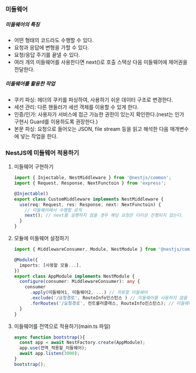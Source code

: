 ### 미들웨어
##### 미들웨어의 특징
* 어떤 형태의 코드라도 수행할 수 있다.
* 요청과 응답에 변형을 가할 수 있다.
* 요청/응답 주기를 끝낼 수 있다.
* 여러 개의 미들웨어를 사용한다면 next()로 호출 스택상 다음 미들웨어에 제어권을 전달한다.
##### 미들웨어를 활용한 작업
* 쿠키 파싱: 헤더의 쿠키를 파싱하여, 사용하기 쉬운 데이터 구조로 변경한다.
* 세션 관리: 다른 핸들러가 세션 객체를 이용할 수 있게 한다.
* 인증/인가: 사용자가 서비스에 접근 가능한 권한이 있는지 확인한다.(nest는 인가 구현시 Guard를 이용하도록 권장한다.)
* 본문 파싱: 요청으로 들어오는 JSON, file stream 등을 읽고 해석한 다음 매개변수에 넣는 작업을 한다.

### NestJS에 미들웨어 적용하기
1. 미들웨어 구현하기
   ```typescript
   import { Injectable, NestMiddleware } from '@nestjs/common';
   import { Request, Response, NextFunctoin } from 'express';

   @Injectable()
   export class CustomMiddleware implements NestMiddleware {
     use(req: Request, res: Response, next: NextFunctoin) {
	   // 미들웨어에서 수행할 로직
	   next(); // next를 실행하지 않을 경우 해당 요청은 더이상 진행되지 않는다.
     }
   }
	```

2. 모듈에 미들웨어 설정하기
   ```typescript
   import { MiddlewareConsumer, Module, NestModule } from '@nestjs/common';

   @Module({
     imports: [사용할 모듈...],
   })
   export class AppModule implements NestModule {
     configure(consumer: MiddlewareConsumer): any {
       consumer
         .apply(미들웨어1, 미들웨어2, ...) // 적용할 미들웨어
         .exclude('/요청경로', RouteInfo인스턴스 ) // 미들웨어를 사용하지 않을 요청
         .forRoutes('/요청경로', 컨트롤러클래스, RouteInfo인스턴스); // 미들웨어를 사용할 요청
     }
   }
	```

3. 미들웨어를 전역으로 적용하기(main.ts 파일)
   ```typescript
   async function bootstrap(){
     const app = await NestFactory.create(AppModule);
     app.use(전역_적용할_미들웨어);
     await app.listen(3000);
   }
   bootstrap();
	```